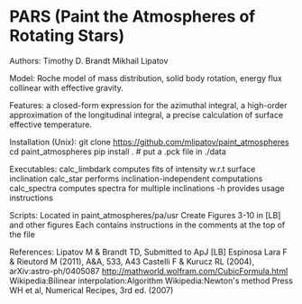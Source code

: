 # PARS (Paint the Atmospheres of Rotating Stars)

Authors: 
	Timothy D. Brandt
	Mikhail Lipatov

Model: 
	Roche model of mass distribution, 
	solid body rotation,
	energy flux collinear with effective gravity.

Features:
	a closed-form expression for the azimuthal integral,
	a high-order approximation of the longitudinal integral,
	a precise calculation of surface effective temperature.

Installation (Unix):
	git clone https://github.com/mlipatov/paint_atmospheres
	cd paint_atmospheres
	pip install .
	# put a .pck file in ./data

Executables:
	calc_limbdark computes fits of intensity w.r.t surface inclination
	calc_star performs inclination-independent computations
	calc_spectra computes spectra for multiple inclinations
	<command> -h provides usage instructions

Scripts:
	Located in paint_atmospheres/pa/usr
	Create Figures 3-10 in [LB] and other figures
	Each contains instructions in the comments at the top of the file 

References: 
	Lipatov M & Brandt TD, Submitted to ApJ [LB]
	Espinosa Lara F & Rieutord M (2011), A&A, 533, A43
	Castelli F & Kurucz RL (2004), arXiv:astro-ph/0405087 
	http://mathworld.wolfram.com/CubicFormula.html
	Wikipedia:Bilinear interpolation:Algorithm
	Wikipedia:Newton's method
	Press WH et al, Numerical Recipes, 3rd ed. (2007) 
